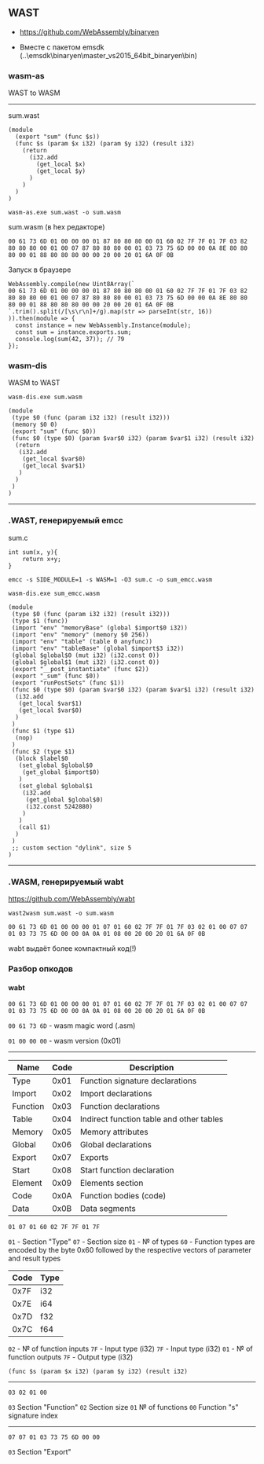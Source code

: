 ## WAST


* https://github.com/WebAssembly/binaryen

* Вместе с пакетом emsdk (..\emsdk\binaryen\master_vs2015_64bit_binaryen\bin)

### wasm-as
WAST to WASM
___



sum.wast
```
(module
  (export "sum" (func $s))
  (func $s (param $x i32) (param $y i32) (result i32)
    (return
      (i32.add
        (get_local $x)
        (get_local $y)
      )
    )
  )
)
```

`wasm-as.exe sum.wast -o sum.wasm`

sum.wasm (в hex редакторе)
```
00 61 73 6D 01 00 00 00 01 87 80 80 80 00 01 60 02 7F 7F 01 7F 03 82 80 80 80 00 01 00 07 87 80 80 80 00 01 03 73 75 6D 00 00 0A 8E 80 80 80 00 01 88 80 80 80 00 00 20 00 20 01 6A 0F 0B
```

Запуск в браузере

```
WebAssembly.compile(new Uint8Array(`
00 61 73 6D 01 00 00 00 01 87 80 80 80 00 01 60 02 7F 7F 01 7F 03 82 80 80 80 00 01 00 07 87 80 80 80 00 01 03 73 75 6D 00 00 0A 8E 80 80 80 00 01 88 80 80 80 00 00 20 00 20 01 6A 0F 0B
`.trim().split(/[\s\r\n]+/g).map(str => parseInt(str, 16))
)).then(module => {
  const instance = new WebAssembly.Instance(module);
  const sum = instance.exports.sum;
  console.log(sum(42, 37)); // 79
});
```

### wasm-dis
WASM to WAST

`wasm-dis.exe sum.wasm`

```
(module
 (type $0 (func (param i32 i32) (result i32)))
 (memory $0 0)
 (export "sum" (func $0))
 (func $0 (type $0) (param $var$0 i32) (param $var$1 i32) (result i32)
  (return
   (i32.add
    (get_local $var$0)
    (get_local $var$1)
   )
  )
 )
)
```

___

### .WAST, генерируемый emcc

sum.c
```
int sum(x, y){
	return x+y;
}
```

`emcc -s SIDE_MODULE=1 -s WASM=1 -O3 sum.c -o sum_emcc.wasm`


`wasm-dis.exe sum_emcc.wasm`

```
(module
 (type $0 (func (param i32 i32) (result i32)))
 (type $1 (func))
 (import "env" "memoryBase" (global $import$0 i32))
 (import "env" "memory" (memory $0 256))
 (import "env" "table" (table 0 anyfunc))
 (import "env" "tableBase" (global $import$3 i32))
 (global $global$0 (mut i32) (i32.const 0))
 (global $global$1 (mut i32) (i32.const 0))
 (export "__post_instantiate" (func $2))
 (export "_sum" (func $0))
 (export "runPostSets" (func $1))
 (func $0 (type $0) (param $var$0 i32) (param $var$1 i32) (result i32)
  (i32.add
   (get_local $var$1)
   (get_local $var$0)
  )
 )
 (func $1 (type $1)
  (nop)
 )
 (func $2 (type $1)
  (block $label$0
   (set_global $global$0
    (get_global $import$0)
   )
   (set_global $global$1
    (i32.add
     (get_global $global$0)
     (i32.const 5242880)
    )
   )
   (call $1)
  )
 )
 ;; custom section "dylink", size 5
)
```

___

### .WASM, генерируемый wabt

https://github.com/WebAssembly/wabt

`wast2wasm sum.wast -o sum.wasm`


```00 61 73 6D 01 00 00 00 01 07 01 60 02 7F 7F 01 7F 03 02 01 00 07 07 01 03 73 75 6D 00 00 0A 0A 01 08 00 20 00 20 01 6A 0F 0B```

wabt выдаёт более компактный код(!)


### Разбор опкодов
#### wabt

```00 61 73 6D 01 00 00 00 01 07 01 60 02 7F 7F 01 7F 03 02 01 00 07 07 01 03 73 75 6D 00 00 0A 0A 01 08 00 20 00 20 01 6A 0F 0B```

`00 61 73 6D` - wasm magic word (.asm)

`01 00 00 00` - wasm version (0x01)

___

| Name |	Code 	| Description |
|------|------------|-------------|
|Type |	0x01 |	Function signature declarations |
|Import | 0x02 | Import declarations |
|Function | 0x03 | Function declarations |
|Table | 0x04 | Indirect function table and other tables |
|Memory | 0x05 | Memory attributes |
|Global | 0x06 | Global declarations |
|Export | 0x07 | Exports |
|Start | 0x08 | Start function declaration |
|Element | 0x09 | Elements section |
|Code | 0x0A | Function bodies (code) |
|Data | 0x0B | Data segments |

`01 07 01 60 02 7F 7F 01 7F`

`01` - Section "Type"
`07` - Section size
`01` - № of types
`60` - Function types are encoded by the byte 0x60 followed by the respective vectors of parameter and result types

|Code|Type|
|----|----|
|0x7F| i32|
|0x7E| i64|
|0x7D| f32|
|0x7C| f64|


`02` - № of function inputs
`7F` - Input type (i32)
`7F` - Input type (i32)
`01` - № of function outputs
`7F` - Output type (i32)

`(func $s (param $x i32) (param $y i32) (result i32)`

___



`03 02 01 00`

`03` Section "Function"
`02` Section size
`01` № of functions
`00` Function "s" signature index


___


`07 07 01 03 73 75 6D 00 00`

`03` Section "Export"
